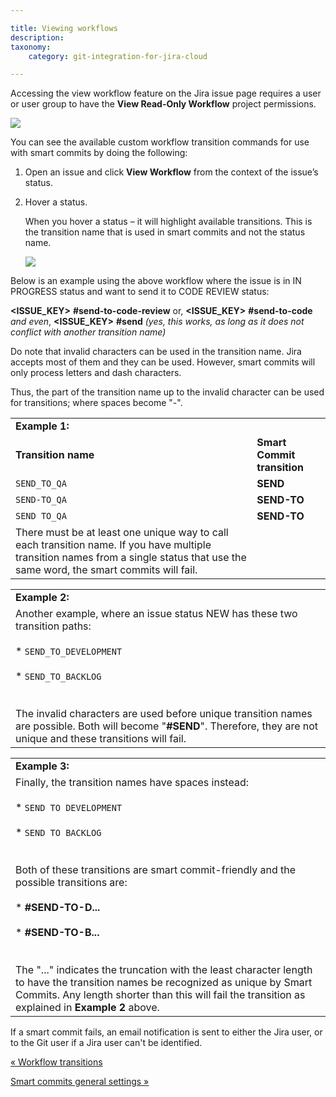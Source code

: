 ```yaml
---

title: Viewing workflows
description:
taxonomy:
    category: git-integration-for-jira-cloud

---
```

Accessing the view workflow feature on the Jira issue page requires a user or user group to have the **View Read-Only Workflow** project permissions.

![](https://bigbrassband.atlassian.net/wiki/download/attachments/1923025415/gitcloud-jira-workflow-access-location.png?version=1&modificationDate=1634729301548&cacheVersion=1&api=v2)

You can see the available custom workflow transition commands for use with smart commits by doing the following:

1.  Open an issue and click **View Workflow** from the context of the issue’s status.

2.  Hover a status.

    When you hover a status – it will highlight available transitions. This is the transition name that is used in smart commits and not the status name.

    ![](https://bigbrassband.atlassian.net/wiki/download/thumbnails/1923025415/gitcloud-jira-workflow-issue-hover(c).png?version=1&modificationDate=1634729619035&cacheVersion=1&api=v2&width=476&height=340)

Below is an example using the above workflow where the issue is in IN PROGRESS status and want to send it to CODE REVIEW status:

**<ISSUE\_KEY>** **#send-to-code-review** or,
**<ISSUE\_KEY>** **#send-to-code** _and even_,
**<ISSUE\_KEY>** **#send** _(yes, this works, as long as it does not conflict with another transition name)_

Do note that invalid characters can be used in the transition name. Jira accepts most of them and they can be used. However, smart commits will only process letters and dash characters.

Thus, the part of the transition name up to the invalid character can be used for transitions; where spaces become "-".

|     |     |
| --- | --- |
| **Example 1:** |     |
| **Transition name** | **Smart Commit transition** |
| `SEND_TO_QA` | **SEND** |
| `SEND-TO_QA` | **SEND-TO** |
| `SEND TO_QA` | **SEND-TO** |
| There must be at least one unique way to call each transition name. If you have multiple transition names from a single status that use the same word, the smart commits will fail. |     |

|     |
| --- |
| **Example 2:** |
| Another example, where an issue status NEW has these two transition paths:<br><br>*   `SEND_TO_DEVELOPMENT`<br>    <br>*   `SEND_TO_BACKLOG`<br>    <br><br>The invalid characters are used before unique transition names are possible. Both will become "**#SEND**". Therefore, they are not unique and these transitions will fail. |

|     |
| --- |
| **Example 3:** |
| Finally, the transition names have spaces instead:<br><br>*   `SEND TO DEVELOPMENT`<br>    <br>*   `SEND TO BACKLOG`<br>    <br><br>Both of these transitions are smart commit-friendly and the possible transitions are:<br><br>*   **#SEND-TO-D...**<br>    <br>*   **#SEND-TO-B...**<br>    <br><br>The "..." indicates the truncation with the least character length to have the transition names be recognized as unique by Smart Commits. Any length shorter than this will fail the transition as explained in **Example 2** above. |

If a smart commit fails, an email notification is sent to either the Jira user, or to the Git user if a Jira user can't be identified.

[« Workflow transitions](/git-integration-for-jira-cloud/Workflow-transitions)

[Smart commits general settings »](/git-integration-for-jira-cloud/smart-commits-general-settings/)


